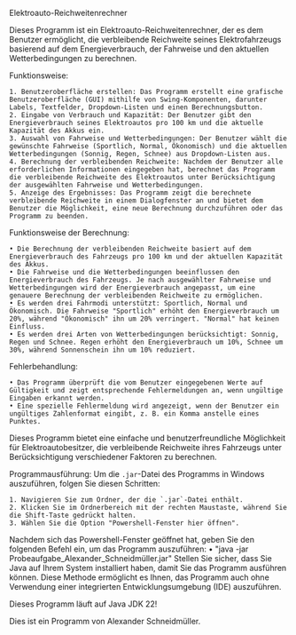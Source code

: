 Elektroauto-Reichweitenrechner

Dieses Programm ist ein Elektroauto-Reichweitenrechner, der es dem Benutzer ermöglicht, die verbleibende Reichweite seines Elektrofahrzeugs basierend auf dem Energieverbrauch, der Fahrweise und den aktuellen Wetterbedingungen zu berechnen.

Funktionsweise:

    1. Benutzeroberfläche erstellen: Das Programm erstellt eine grafische Benutzeroberfläche (GUI) mithilfe von Swing-Komponenten, darunter Labels, Textfelder, Dropdown-Listen und einen Berechnungsbutton.
    2. Eingabe von Verbrauch und Kapazität: Der Benutzer gibt den Energieverbrauch seines Elektroautos pro 100 km und die aktuelle Kapazität des Akkus ein.
    3. Auswahl von Fahrweise und Wetterbedingungen: Der Benutzer wählt die gewünschte Fahrweise (Sportlich, Normal, Ökonomisch) und die aktuellen Wetterbedingungen (Sonnig, Regen, Schnee) aus Dropdown-Listen aus.
    4. Berechnung der verbleibenden Reichweite: Nachdem der Benutzer alle erforderlichen Informationen eingegeben hat, berechnet das Programm die verbleibende Reichweite des Elektroautos unter Berücksichtigung der ausgewählten Fahrweise und Wetterbedingungen.
    5. Anzeige des Ergebnisses: Das Programm zeigt die berechnete verbleibende Reichweite in einem Dialogfenster an und bietet dem Benutzer die Möglichkeit, eine neue Berechnung durchzuführen oder das Programm zu beenden.

Funktionsweise der Berechnung:

    • Die Berechnung der verbleibenden Reichweite basiert auf dem Energieverbrauch des Fahrzeugs pro 100 km und der aktuellen Kapazität des Akkus.
    • Die Fahrweise und die Wetterbedingungen beeinflussen den Energieverbrauch des Fahrzeugs. Je nach ausgewählter Fahrweise und Wetterbedingungen wird der Energieverbrauch angepasst, um eine genauere Berechnung der verbleibenden Reichweite zu ermöglichen.
    • Es werden drei Fahrmodi unterstützt: Sportlich, Normal und Ökonomisch. Die Fahrweise "Sportlich" erhöht den Energieverbrauch um 20%, während "Ökonomisch" ihn um 20% verringert. "Normal" hat keinen Einfluss.
    • Es werden drei Arten von Wetterbedingungen berücksichtigt: Sonnig, Regen und Schnee. Regen erhöht den Energieverbrauch um 10%, Schnee um 30%, während Sonnenschein ihn um 10% reduziert.

Fehlerbehandlung:

    • Das Programm überprüft die vom Benutzer eingegebenen Werte auf Gültigkeit und zeigt entsprechende Fehlermeldungen an, wenn ungültige Eingaben erkannt werden.
    • Eine spezielle Fehlermeldung wird angezeigt, wenn der Benutzer ein ungültiges Zahlenformat eingibt, z. B. ein Komma anstelle eines Punktes.

Dieses Programm bietet eine einfache und benutzerfreundliche Möglichkeit für Elektroautobesitzer, die verbleibende Reichweite ihres Fahrzeugs unter Berücksichtigung verschiedener Faktoren zu berechnen.

Programmausführung:
Um die `.jar`-Datei des Programms in Windows auszuführen, folgen Sie diesen Schritten:

    1. Navigieren Sie zum Ordner, der die `.jar`-Datei enthält.
    2. Klicken Sie im Ordnerbereich mit der rechten Maustaste, während Sie die Shift-Taste gedrückt halten.
    3. Wählen Sie die Option "Powershell-Fenster hier öffnen".

Nachdem sich das Powershell-Fenster geöffnet hat, geben Sie den folgenden Befehl ein, um das Programm auszuführen:
    • "java -jar Probeaufgabe_Alexander_Schneidmüller.jar"
Stellen Sie sicher, dass Sie Java auf Ihrem System installiert haben, damit Sie das Programm ausführen können. 
Diese Methode ermöglicht es Ihnen, das Programm auch ohne Verwendung einer integrierten Entwicklungsumgebung (IDE) auszuführen.

Dieses Programm läuft auf Java JDK 22!

Dies ist ein Programm von Alexander Schneidmüller.
